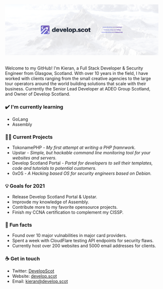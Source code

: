 [![Header](https://raw.githubusercontent.com/0x51D/0x51d/master/HEADER.png "Header")](https://develop.scot/)

<br>
Welcome to my GitHub! I'm Kieran, a Full Stack Developer & Security Engineer from Glasgow, Scotland. With over 10 years in the field, I have worked with clients ranging from the small creative agencies to the large tour operators around the world building solutions that scale with their business. Currently the Senior Lead Developer at ADEO Group Scotland, and Owner of Develop Scotland. 

### ✔️ I'm currently learning
- GoLang
- Assembly

### 👩‍💻 Current Projects
- TokonamePHP - *My first attempt at writing a PHP framrwork.*
- Upstar - *Simple, but hackable command line monitoring tool for your websites and servers.*
- Develop Scotland Portal - *Portal for developers to sell their templates, code and tutorials to potential customers.*
- 0xOS - *A Hacking based OS for security engineers based on Debian.*

### 💡 Goals for 2021
- Release Develop Scotland Portal & Upstar.
- Improvde my knowledge of Assembly.
- Contribute more to my favorite opensource projects.
- Finish my CCNA certification to complement my CISSP.

### 🌴 Fun facts
- Found over 10 major vulnabilities in major card providers.
- Spent a week with CloudFlare testing API endpoints for security flaws.
- Currently host over 200 websites and 5000 email addresses for clients.

### ☕ Get in touch
- Twitter: <a href = "https://twitter.com/developscot">DevelopScot</a>
- Website: <a href = "https://develop.scot">develop.scot</a>
- Email: kieran@develop.scot
<br>
<br>
